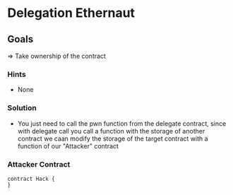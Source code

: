 # Delegation Ethernaut

## Goals

=> Take ownership of the contract

### Hints

- None

### Solution

- You just need to call the pwn function from the delegate contract, since with delegate call you call a function with the storage of another contract we caan modify the storage of the target contract with a function of our "Attacker" contract

### Attacker Contract

```solidity
contract Hack {
}
```
